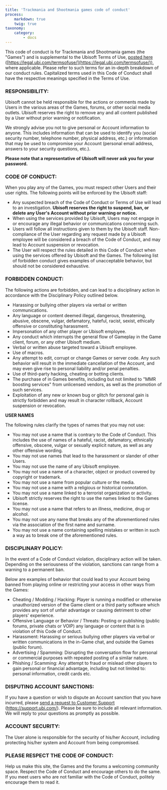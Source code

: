 ```yaml
---
title: 'Trackmania and Shootmania games code of conduct'
process:
    markdown: true
    twig: true
taxonomy:
    category:
        - docs
---
```


This code of conduct is for Trackmania and Shootmania games (the &quot;Games&quot;) and is supplemental to the Ubisoft Terms of Use, [posted here](https://legal.ubi.com/termsofuse/) ([https://legal.ubi.com/termsofuse/](https://legal.ubi.com/termsofuse/)), where applicable. Please refer to such terms for an in-depth breakdown of our conduct rules. Capitalized terms used in this Code of Conduct shall have the respective meanings specified in the Terms of Use.

### RESPONSIBILITY:

Ubisoft cannot be held responsible for the actions or comments made by Users in the various areas of the Games, forums, or other social media outlets. Ubisoft reserves the right to remove any and all content published by a User without prior warning or notification.

We strongly advise you not to give personal or Account information to anyone. This includes information that can be used to identify you (social security number, telephone number, physical address, etc.) or information that may be used to compromise your Account (personal email address, answers to your security questions, etc.).

**Please note that a representative of Ubisoft will never ask you for your password.**

### CODE OF CONDUCT:

When you play any of the Games, you must respect other Users and their user rights. The following points will be enforced by the Ubisoft staff:

- Any suspected breach of the Code of Conduct or Terms of Use will lead to an investigation.  **Ubisoft reserves the right to suspend, ban, or delete any User&#39;s Account without prior warning or notice.**
- When using the services provided by Ubisoft, Users may not engage in or encourage any illegal behavior or communications concerning such.
- Users will follow all instructions given to them by the Ubisoft staff. Non-compliance of the User regarding any request made by a Ubisoft employee will be considered a breach of the Code of Conduct, and may lead to Account suspension or revocation.
- The User will respect the rules detailed in this Code of Conduct when using the services offered by Ubisoft and the Games. The following list of forbidden conduct gives examples of unacceptable behavior, but should not be considered exhaustive.

### FORBIDDEN CONDUCT:

The following actions are forbidden, and can lead to a disciplinary action in accordance with the Disciplinary Policy outlined below.

- Harassing or bullying other players via verbal or written communications.
- Any language or content deemed illegal, dangerous, threatening, abusive, obscene, vulgar, defamatory, hateful, racist, sexist, ethically offensive or constituting harassment.
- Impersonation of any other player or Ubisoft employee.
- Any conduct which interrupts the general flow of Gameplay in the Game client, forum, or any other Ubisoft medium.
- Verbal or written abuse targeted toward a Ubisoft employee.
- Use of macros.
- Any attempt to edit, corrupt or change Games or server code. Any such behavior will result in the immediate cancellation of the Account, and may even give rise to personal liability and/or penal penalties.
- Use of third-party hacking, cheating or botting clients.
- The purchase of in Games benefits, including but not limited to &quot;MMR boosting services&quot; from unlicensed vendors, as well as the promotion of such services.
- Exploitation of any new or known bug or glitch for personal gain is strictly forbidden and may result in character rollback, Account suspension or revocation.

**USER NAMES**

The following rules clarify the types of names that you may not use:

- You may not use a name that is contrary to the Code of Conduct. This includes the use of names of a hateful, racist, defamatory, ethnically offensive, obscene, vulgar or sexually explicit nature, as well as any other offensive wording.
- You may not use names that lead to the harassment or slander of other Users.
- You may not use the name of any Ubisoft employee.
- You may not use a name of a character, object or product covered by copyright or trademark.
- You may not use a name from popular culture or the media.
- You may not use a name with a religious or historical connotation.
- You may not use a name linked to a terrorist organization or activity.
- Ubisoft strictly reserves the right to use the names linked to the Games license.
- You may not use a name that refers to an illness, medicine, drug or alcohol.
- You may not use any name that breaks any of the aforementioned rules via the association of the first name and surname.
- You may not use a name containing spelling mistakes or written in such a way as to break one of the aforementioned rules.

### DISCIPLINARY POLICY:

In the event of a Code of Conduct violation, disciplinary action will be taken. Depending on the seriousness of the violation, sanctions can range from a warning to a permanent ban.

Below are examples of behavior that could lead to your Account being banned from playing online or restricting your access in other ways from the Games:

- Cheating / Modding / Hacking: Player is running a modified or otherwise unauthorized version of the Game client or a third party software which provides any sort of unfair advantage or causing detriment to other players&#39; experience.
- Offensive Language or Behavior / Threats: Posting or publishing (public forums, private chats or VOIP) any language or content that is in violation of this Code of Conduct.
- Harassment: Harassing or serious bullying other players via verbal or written communications in the in-Game chat, and outside the Games (public forum).
- Advertising / Spamming: Disrupting the conversation flow for personal or commercial purposes with repeated posting of a similar nature.
- Phishing / Scamming: Any attempt to fraud or mislead other players to gain personal or financial advantage, including but not limited to: personal information, credit cards etc.

### DISPUTING ACCOUNT SANCTIONS:

If you have a question or wish to dispute an Account sanction that you have incurred, please [send a request to Customer Support](https://support.ubi.com/en-us/Cases/New) (https://support.ubi.com/). Please be sure to include all relevant information. We will reply to your questions as promptly as possible.

### ACCOUNT SECURITY:

The User alone is responsible for the security of his/her Account, including protecting his/her system and Account from being compromised.

### PLEASE RESPECT THE CODE OF CONDUCT:

Help us make this site, the Games and the forums a welcoming community space. Respect the Code of Conduct and encourage others to do the same. If you meet users who are not familiar with the Code of Conduct, politely encourage them to read it.
